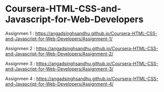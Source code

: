 # Coursera-HTML-CSS-and-Javascript-for-Web-Developers

Assignmen 1 : https://angadsinghsandhu.github.io/Coursera-HTML-CSS-and-Javascript-for-Web-Developers/Assignment-1/

Assignmen 2 : https://angadsinghsandhu.github.io/Coursera-HTML-CSS-and-Javascript-for-Web-Developers/Assignment-2/

Assignmen 3 : https://angadsinghsandhu.github.io/Coursera-HTML-CSS-and-Javascript-for-Web-Developers/Assignment-3/

Assignmen 4 : https://angadsinghsandhu.github.io/Coursera-HTML-CSS-and-Javascript-for-Web-Developers/Assignment-4/

